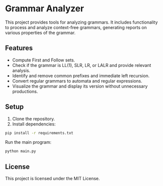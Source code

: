 # Grammar Analyzer

This project provides tools for analyzing grammars. It includes functionality to process and analyze context-free grammars, generating reports on various properties of the grammar. 

## Features

- Compute First and Follow sets.
- Check if the grammar is LL(1), SLR, LR, or LALR and provide relevant analysis.
- Identify and remove common prefixes and immediate left recursion.
- Convert regular grammars to automata and regular expressions.
- Visualize the grammar and display its version without unnecessary productions.

## Setup

1. Clone the repository.
2. Install dependencies:
```bash
pip install -r requirements.txt
```
Run the main program:
```bash
python main.py
```
## License
This project is licensed under the MIT License.
